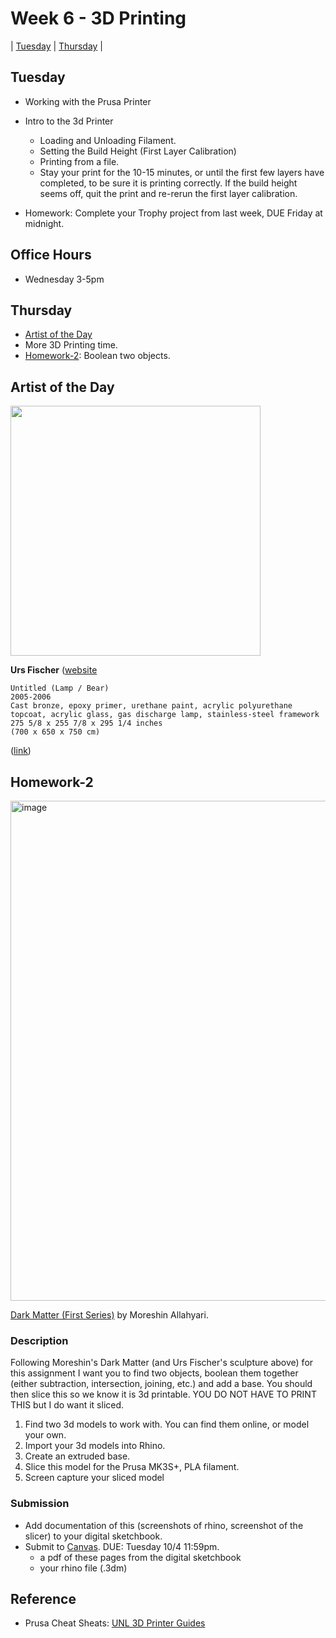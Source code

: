 # Week 6 - 3D Printing

| [Tuesday](#tuesday) | [Thursday](#thursday) |

## Tuesday

- Working with the Prusa Printer
- Intro to the 3d Printer
  - Loading and Unloading Filament.  
  - Setting the Build Height (First Layer Calibration)
  - Printing from a file. 
  - Stay your print for the 10-15 minutes, or until the first few layers have completed, to be sure it is printing correctly. If the build height seems off, quit the print and re-rerun the first layer calibration.

- Homework: Complete your Trophy project from last week, DUE Friday at midnight.


## Office Hours 
- Wednesday 3-5pm

## Thursday

- [Artist of the Day](#artist-of-the-day)
- More 3D Printing time. 
- [Homework-2](#homework-2): Boolean two objects.

## Artist of the Day 

<img src="https://user-images.githubusercontent.com/1598545/193049455-8f5a7e69-7534-4ca8-9eb5-44157fa4aa76.png" width=400>

**Urs Fischer** ([website](https://ursfischer.com/) 

```
Untitled (Lamp / Bear)
2005-2006
Cast bronze, epoxy primer, urethane paint, acrylic polyurethane topcoat, acrylic glass, gas discharge lamp, stainless-steel framework
275 5/8 x 255 7/8 x 295 1/4 inches
(700 x 650 x 750 cm)
```
([link](https://ursfischer.com/searches/bear))

## Homework-2

<img width="800" alt="image" src="https://user-images.githubusercontent.com/1598545/193051534-45e87d29-e20e-491c-8188-d1b716a87155.png">

[Dark Matter (First Series)](http://www.morehshin.com/dark-matter-first-series/) by Moreshin Allahyari.


### Description
Following Moreshin's Dark Matter (and Urs Fischer's sculpture above) for this assignment I want you to find two objects, boolean them together (either subtraction, intersection, joining, etc.) and add a base. You should then slice this so we know it is 3d printable. YOU DO NOT HAVE TO PRINT THIS but I do want it sliced. 

1. Find two 3d models to work with. You can find them online, or model your own.
2. Import your 3d models into Rhino.
3. Create an extruded base.
4. Slice this model for the Prusa MK3S+, PLA filament. 
5. Screen capture your sliced model

### Submission
- Add documentation of this (screenshots of rhino, screenshot of the slicer) to your digital sketchbook. 
- Submit to [Canvas](https://canvas.unl.edu/courses/137404/assignments/1350190). DUE: Tuesday 10/4 11:59pm.
  - a pdf of these pages from the digital sketchbook
  - your rhino file (.3dm)

## Reference
- Prusa Cheat Sheats: [UNL 3D Printer Guides](https://docs.google.com/document/d/1vCnLAMQ0IFE0_WeRT_rv4E3FyUzv3gbLFVJa0F7clCM/edit?usp=sharing)
